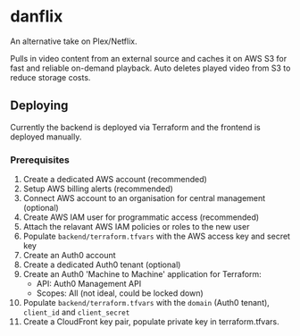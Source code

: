 # danflix

An alternative take on Plex/Netflix.

Pulls in video content from an external source and caches it on AWS S3 for fast and reliable on-demand playback.  Auto deletes played video from S3 to reduce storage costs.

## Deploying

Currently the backend is deployed via Terraform and the frontend is deployed manually.

### Prerequisites

1. Create a dedicated AWS account (recommended)
2. Setup AWS billing alerts (recommended)
3. Connect AWS account to an organisation for central management (optional)
4. Create AWS IAM user for programmatic access (recommended)
5. Attach the relavant AWS IAM policies or roles to the new user
6. Populate `backend/terraform.tfvars` with the AWS access key and secret key
7. Create an Auth0 account
8. Create a dedicated Auth0 tenant (optional)
9. Create an Auth0 'Machine to Machine' application for Terraform:
    * API: Auth0 Management API
    * Scopes: All (not ideal, could be locked down)
10. Populate `backend/terraform.tfvars` with the `domain` (Auth0 tenant), `client_id` and `client_secret`
11. Create a CloudFront key pair, populate private key in terraform.tfvars.
